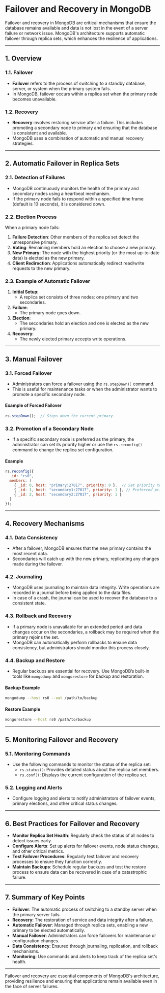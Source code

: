 # **Failover and Recovery in MongoDB**

Failover and recovery in MongoDB are critical mechanisms that ensure the database remains available and data is not lost in the event of a server failure or network issue. MongoDB's architecture supports automatic failover through replica sets, which enhances the resilience of applications.

---

## **1. Overview**

### **1.1. Failover**
- **Failover** refers to the process of switching to a standby database, server, or system when the primary system fails.
- In MongoDB, failover occurs within a replica set when the primary node becomes unavailable.

### **1.2. Recovery**
- **Recovery** involves restoring service after a failure. This includes promoting a secondary node to primary and ensuring that the database is consistent and available.
- MongoDB uses a combination of automatic and manual recovery strategies.

---

## **2. Automatic Failover in Replica Sets**

### **2.1. Detection of Failures**
- MongoDB continuously monitors the health of the primary and secondary nodes using a heartbeat mechanism.
- If the primary node fails to respond within a specified time frame (default is 10 seconds), it is considered down.

### **2.2. Election Process**
When a primary node fails:
1. **Failure Detection**: Other members of the replica set detect the unresponsive primary.
2. **Voting**: Remaining members hold an election to choose a new primary.
3. **New Primary**: The node with the highest priority (or the most up-to-date data) is elected as the new primary.
4. **Client Redirection**: Applications automatically redirect read/write requests to the new primary.

### **2.3. Example of Automatic Failover**
1. **Initial Setup**:
   - A replica set consists of three nodes: one primary and two secondaries.
2. **Failure**:
   - The primary node goes down.
3. **Election**:
   - The secondaries hold an election and one is elected as the new primary.
4. **Recovery**:
   - The newly elected primary accepts write operations.

---

## **3. Manual Failover**

### **3.1. Forced Failover**
- Administrators can force a failover using the `rs.stepDown()` command.
- This is useful for maintenance tasks or when the administrator wants to promote a specific secondary node.

#### **Example of Forced Failover**
```javascript
rs.stepDown();  // Steps down the current primary
```

### **3.2. Promotion of a Secondary Node**
- If a specific secondary node is preferred as the primary, the administrator can set its priority higher or use the `rs.reconfig()` command to change the replica set configuration.

#### **Example**
```javascript
rs.reconfig({
  _id: "rs0",
  members: [
    { _id: 0, host: "primary:27017", priority: 0 },  // Set priority to 0 to avoid being primary
    { _id: 1, host: "secondary1:27017", priority: 1 }, // Preferred primary
    { _id: 2, host: "secondary2:27017", priority: 1 }
  ]
});
```

---

## **4. Recovery Mechanisms**

### **4.1. Data Consistency**
- After a failover, MongoDB ensures that the new primary contains the most recent data.
- Secondaries will catch up with the new primary, replicating any changes made during the failover.

### **4.2. Journaling**
- MongoDB uses journaling to maintain data integrity. Write operations are recorded in a journal before being applied to the data files.
- In case of a crash, the journal can be used to recover the database to a consistent state.

### **4.3. Rollback and Recovery**
- If a primary node is unavailable for an extended period and data changes occur on the secondaries, a rollback may be required when the primary rejoins the set.
- MongoDB can automatically perform rollbacks to ensure data consistency, but administrators should monitor this process closely.

### **4.4. Backup and Restore**
- Regular backups are essential for recovery. Use MongoDB’s built-in tools like `mongodump` and `mongorestore` for backup and restoration.
  
#### **Backup Example**
```bash
mongodump --host rs0 --out /path/to/backup
```

#### **Restore Example**
```bash
mongorestore --host rs0 /path/to/backup
```

---

## **5. Monitoring Failover and Recovery**

### **5.1. Monitoring Commands**
- Use the following commands to monitor the status of the replica set:
  - `rs.status()`: Provides detailed status about the replica set members.
  - `rs.conf()`: Displays the current configuration of the replica set.

### **5.2. Logging and Alerts**
- Configure logging and alerts to notify administrators of failover events, primary elections, and other critical status changes.

---

## **6. Best Practices for Failover and Recovery**

- **Monitor Replica Set Health**: Regularly check the status of all nodes to detect issues early.
- **Configure Alerts**: Set up alerts for failover events, node status changes, and other critical metrics.
- **Test Failover Procedures**: Regularly test failover and recovery processes to ensure they function correctly.
- **Maintain Backups**: Schedule regular backups and test the restore process to ensure data can be recovered in case of a catastrophic failure.

---

## **7. Summary of Key Points**

- **Failover**: The automatic process of switching to a standby server when the primary server fails.
- **Recovery**: The restoration of service and data integrity after a failure.
- **Automatic Failover**: Managed through replica sets, enabling a new primary to be elected automatically.
- **Manual Failover**: Administrators can force failovers for maintenance or configuration changes.
- **Data Consistency**: Ensured through journaling, replication, and rollback mechanisms.
- **Monitoring**: Use commands and alerts to keep track of the replica set's health.

---

Failover and recovery are essential components of MongoDB's architecture, providing resilience and ensuring that applications remain available even in the face of server failures.
